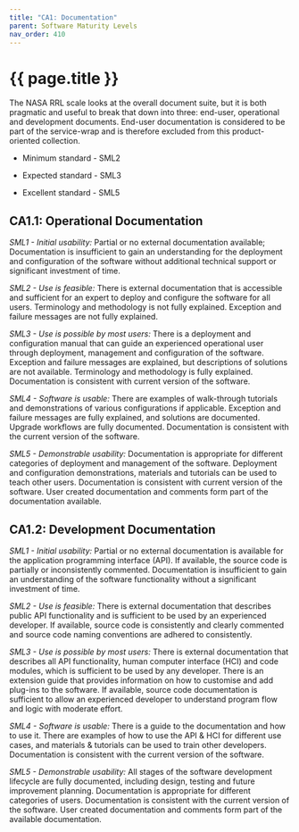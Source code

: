 ```yaml
---
title: "CA1: Documentation"
parent: Software Maturity Levels
nav_order: 410
---
```


# {{ page.title }}

The NASA RRL scale looks at the overall document suite, but it is
both pragmatic and useful to break that down into three: end-user,
operational and development documents.
End-user documentation is considered to be part of the service-wrap
and is therefore excluded from this product-oriented collection.

- Minimum standard - SML2

- Expected standard - SML3

- Excellent standard - SML5

## CA1.1: Operational Documentation

*SML1 - Initial usability:* Partial or no external documentation
available; Documentation is insufficient to gain an understanding for
the deployment and configuration of the software without additional
technical support or significant investment of time.

*SML2 - Use is feasible:* There is external documentation that is
accessible and sufficient for an expert to deploy and configure the
software for all users. Terminology and methodology is not fully
explained. Exception and failure messages are not fully explained.

*SML3 - Use is possible by most users:* There is a deployment and
configuration manual that can guide an experienced operational user
through deployment, management and configuration of the software.
Exception and failure messages are explained, but descriptions of
solutions are not available. Terminology and methodology is
fully explained. Documentation is consistent with current
version of the software.

*SML4 - Software is usable:* There are examples of walk-through
tutorials and demonstrations of various configurations if applicable.
Exception and failure messages are fully explained, and solutions are documented.
Upgrade workflows are fully documented.
Documentation is consistent with the current version of the software.

*SML5 - Demonstrable usability:* Documentation is appropriate for
different categories of deployment and management of the software.
Deployment and configuration demonstrations, materials and tutorials can
be used to teach other users. Documentation is consistent with current
version of the software. User created documentation and comments form
part of the documentation available.

## CA1.2: Development Documentation

*SML1 - Initial usability:* Partial or no external documentation
is available for the application programming interface (API).
If available, the source code is partially or inconsistently commented.
Documentation is insufficient to gain an understanding of the software
functionality without a significant investment of time.

*SML2 - Use is feasible:* There is external documentation that describes
public API functionality and is sufficient to be used by an experienced
developer. If available, source code is consistently and clearly
commented and source code naming conventions are adhered to consistently.

*SML3 - Use is possible by most users:* There is external documentation
that describes all API functionality, human computer interface (HCI) and
code modules, which is sufficient to be used by any developer.
There is an extension guide that provides information on how to customise and add plug-ins to the software.
If available, source code documentation is sufficient to allow an experienced developer
to understand program flow and logic with moderate effort.

*SML4 - Software is usable:* There is a guide to the documentation and
how to use it. There are examples of how to use the API & HCI for
different use cases, and materials & tutorials can be used to train
other developers. Documentation is consistent with the current version of
the software.

*SML5 - Demonstrable usability:* All stages of the software development
lifecycle are fully documented, including design, testing and future
improvement planning.
Documentation is appropriate for different categories of users.
Documentation is consistent with the current version of the software.
User created documentation and comments form part of the available documentation.
